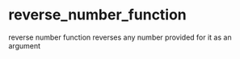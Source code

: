 # reverse_number_function
reverse number function reverses any number provided for it as an argument

